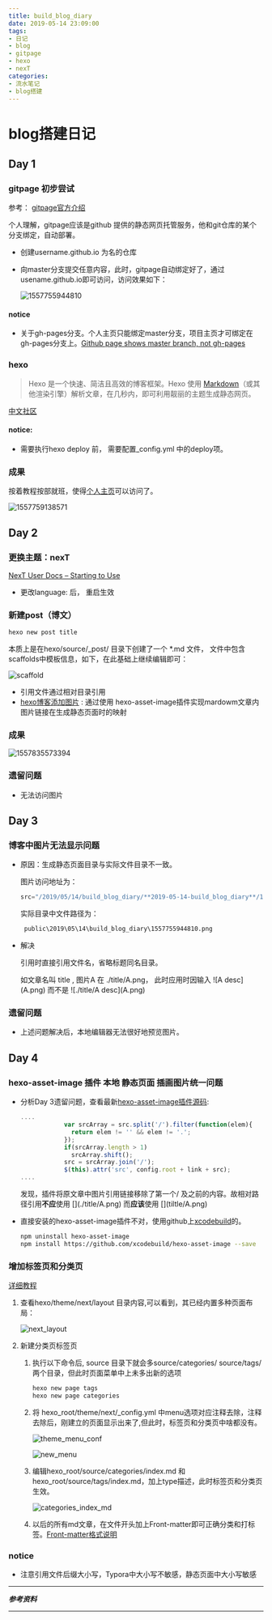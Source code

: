 ```yaml
---
title: build_blog_diary
date: 2019-05-14 23:09:00
tags: 
- 日记 
- blog 
- gitpage 
- hexo 
- nexT
categories: 
- 流水笔记 
- blog搭建
---
```


# blog搭建日记


##  Day 1

### gitpage 初步尝试

参考： [gitpage官方介绍][1]

个人理解，gitpage应该是github 提供的静态网页托管服务，他和git仓库的某个分支绑定，自动部署。

- 创建username.github.io 为名的仓库

- 向master分支提交任意内容，此时，gitpage自动绑定好了，通过usename.github.io即可访问，访问效果如下：

  ![1557755944810](2019-05-14-build_blog_diary/1557755944810.png)

#### notice

- 关于gh-pages分支。个人主页只能绑定master分支，项目主页才可绑定在gh-pages分支上。[Github page shows master branch, not gh-pages][5]

### hexo 

> Hexo 是一个快速、简洁且高效的博客框架。Hexo 使用 [Markdown](http://daringfireball.net/projects/markdown/)（或其他渲染引擎）解析文章，在几秒内，即可利用靓丽的主题生成静态网页。

[中文社区][2]

#### notice:

- 需要执行hexo deploy 前， 需要配置_config.yml 中的deploy项。



### 成果

按着教程按部就班，使得[个人主页][3]可以访问了。

![1557759138571](2019-05-14-build_blog_diary/1557759138571.png)

## Day 2

### 更换主题：nexT

[NexT User Docs – Starting to Use][4]

- 更改language:  后， 重启生效

### 新建post（博文）

```sh
hexo new post title
```

本质上是在hexo/source/_post/ 目录下创建了一个 *.md 文件， 文件中包含scaffolds中模板信息，如下，在此基础上继续编辑即可：

![scaffold](2019-05-14-build_blog_diary/scaffold.png)



- 引用文件通过相对目录引用
- [hexo博客添加图片][6] : 通过使用 hexo-asset-image插件实现mardowm文章内图片链接在生成静态页面时的映射

### 成果

![1557835573394](2019-05-14-build_blog_diary/1557835573394.png)
### 遗留问题

- 无法访问图片

## Day 3

### 博客中图片无法显示问题

- 原因：生成静态页面目录与实际文件目录不一致。

  图片访问地址为： 

  ```js
  src="/2019/05/14/build_blog_diary/**2019-05-14-build_blog_diary**/1557755944810.png"
  ```

  实际目录中文件路径为：

  ```sh
   public\2019\05\14\build_blog_diary\1557755944810.png
  ```

- 解决

  引用时直接引用文件名，省略标题同名目录。

  如文章名叫 title , 图片A 在 ./title/A.png， 此时应用时因输入 \!\[A desc\]\(A.png\) 而不是 \!\[./title/A desc\]\(A.png\)

### 遗留问题

- 上述问题解决后，本地编辑器无法很好地预览图片。

## Day 4

### hexo-asset-image 插件 本地 静态页面 插画图片统一问题

- 分析Day 3遗留问题，查看最新[hexo-asset-image插件源码](https://github.com/xcodebuild/hexo-asset-image/blob/master/index.js):

  ```javascript
  ....
  			  var srcArray = src.split('/').filter(function(elem){
  				return elem != '' && elem != '.';
  			  });
  			  if(srcArray.length > 1)
  				srcArray.shift();
  			  src = srcArray.join('/');
  			  $(this).attr('src', config.root + link + src);
  ....
  ```

  发现，插件将原文章中图片引用链接移除了第一个/ 及之前的内容。故相对路径引用**不应**使用 \[\]\(./title/A.png\) 而**应该**使用  \[\]\(tiltle/A.png\)

- 直接安装的hexo-asset-image插件不对，使用github上[xcodebuild](https://github.com/xcodebuild)的。

  ```sh
  npm uninstall hexo-asset-image
  npm install https://github.com/xcodebuild/hexo-asset-image --save
  ```

### 增加标签页和分类页

[详细教程](http://theme-next.iissnan.com/theme-settings.html)

1. 查看hexo/theme/next/layout 目录内容,可以看到，其已经内置多种页面布局：

   ![next_layout](2019-05-14-build_blog_diary/next_layout.png)

2. 新建分类页标签页

   1. 执行以下命令后, source 目录下就会多source/categories/
      source/tags/两个目录，但此时页面菜单中上未多出新的选项

      ```sh
      hexo new page tags
      hexo new page categories
      ```

   2. 将 hexo_root/theme/next/_config.yml 中menu选项对应注释去除，注释去除后，刚建立的页面显示出来了,但此时，标签页和分类页中啥都没有。

      ![theme_menu_conf](2019-05-14-build_blog_diary/theme_menu_config.png)

      ![new_menu](2019-05-14-build_blog_diary/new_menu.png)

   3. 编辑hexo_root/source/categories/index.md 和 hexo_root/source/tags/index.md，加上type描述，此时标签页和分类页生效。

      ![categories_index_md](2019-05-14-build_blog_diary/categories_index_md.png)

   4. 以后的所有md文章，在文件开头加上Front-matter即可正确分类和打标签。[Front-matter格式说明](https://hexo.io/zh-cn/docs/front-matter.html#%E5%88%86%E7%B1%BB%E5%92%8C%E6%A0%87%E7%AD%BE)

### notice

- 注意引用文件后缀大小写，Typora中大小写不敏感，静态页面中大小写敏感

----

***参考资料***

[1]:https://pages.github.com/
[2]: https://hexo.io/zh-cn/docs/
[3]:  https://neversn.github.io/
[4]:https://theme-next.org/docs/getting-started/

[5]: https://stackoverflow.com/questions/25559292/github-page-shows-master-branch-not-gh-pages
[6]:https://www.jianshu.com/p/cf0628478a4e



---
